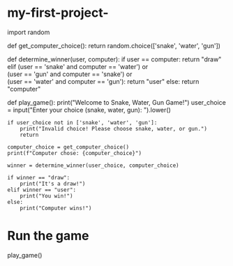 # my-first-project-
import random

def get_computer_choice():
    return random.choice(['snake', 'water', 'gun'])

def determine_winner(user, computer):
    if user == computer:
        return "draw"
    elif (user == 'snake' and computer == 'water') or \
         (user == 'gun' and computer == 'snake') or \
         (user == 'water' and computer == 'gun'):
        return "user"
    else:
        return "computer"

def play_game():
    print("Welcome to Snake, Water, Gun Game!")
    user_choice = input("Enter your choice (snake, water, gun): ").lower()
    
    if user_choice not in ['snake', 'water', 'gun']:
        print("Invalid choice! Please choose snake, water, or gun.")
        return

    computer_choice = get_computer_choice()
    print(f"Computer chose: {computer_choice}")

    winner = determine_winner(user_choice, computer_choice)

    if winner == "draw":
        print("It's a draw!")
    elif winner == "user":
        print("You win!")
    else:
        print("Computer wins!")

# Run the game
play_game()

